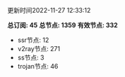 更新时间2022-11-27 12:33:12

**总订阅: 45**
**总节点: 1359**
**有效节点: 332**
- ssr节点: 12
- v2ray节点: 271
- ss节点: 3
- trojan节点: 46
